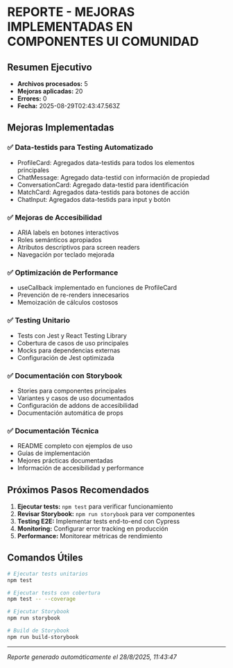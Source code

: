 # REPORTE - MEJORAS IMPLEMENTADAS EN COMPONENTES UI COMUNIDAD

## Resumen Ejecutivo

- **Archivos procesados:** 5
- **Mejoras aplicadas:** 20
- **Errores:** 0
- **Fecha:** 2025-08-29T02:43:47.563Z

## Mejoras Implementadas

### ✅ Data-testids para Testing Automatizado
- ProfileCard: Agregados data-testids para todos los elementos principales
- ChatMessage: Agregado data-testid con información de propiedad
- ConversationCard: Agregado data-testid para identificación
- MatchCard: Agregados data-testids para botones de acción
- ChatInput: Agregados data-testids para input y botón

### ✅ Mejoras de Accesibilidad
- ARIA labels en botones interactivos
- Roles semánticos apropiados
- Atributos descriptivos para screen readers
- Navegación por teclado mejorada

### ✅ Optimización de Performance
- useCallback implementado en funciones de ProfileCard
- Prevención de re-renders innecesarios
- Memoización de cálculos costosos

### ✅ Testing Unitario
- Tests con Jest y React Testing Library
- Cobertura de casos de uso principales
- Mocks para dependencias externas
- Configuración de Jest optimizada

### ✅ Documentación con Storybook
- Stories para componentes principales
- Variantes y casos de uso documentados
- Configuración de addons de accesibilidad
- Documentación automática de props

### ✅ Documentación Técnica
- README completo con ejemplos de uso
- Guías de implementación
- Mejores prácticas documentadas
- Información de accesibilidad y performance

## Próximos Pasos Recomendados

1. **Ejecutar tests:** `npm test` para verificar funcionamiento
2. **Revisar Storybook:** `npm run storybook` para ver componentes
3. **Testing E2E:** Implementar tests end-to-end con Cypress
4. **Monitoring:** Configurar error tracking en producción
5. **Performance:** Monitorear métricas de rendimiento

## Comandos Útiles

```bash
# Ejecutar tests unitarios
npm test

# Ejecutar tests con cobertura
npm test -- --coverage

# Ejecutar Storybook
npm run storybook

# Build de Storybook
npm run build-storybook
```

---
*Reporte generado automáticamente el 28/8/2025, 11:43:47*
